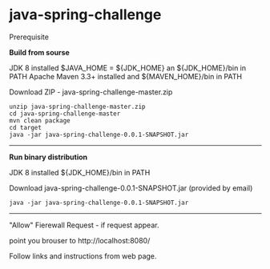 # java-spring-challenge

Prerequisite

<b>Build from sourse</b>    

JDK 8 installed $JAVA_HOME = ${JDK_HOME}  an  ${JDK_HOME}/bin in PATH 
Apache Maven   3.3+ installed and ${MAVEN_HOME}/bin  in PATH

Download ZIP - java-spring-challenge-master.zip

```unzip java-spring-challenge-master.zip```  
```cd java-spring-challenge-master```  
```mvn clean package```  
```cd target```  
```java -jar java-spring-challenge-0.0.1-SNAPSHOT.jar```  
 
<hr/>

<b>Run binary distribution</b>  

JDK 8 installed ${JDK_HOME}/bin in PATH

Download java-spring-challenge-0.0.1-SNAPSHOT.jar 
(provided by email)

```java -jar java-spring-challenge-0.0.1-SNAPSHOT.jar```

<hr/>

"Allow" Fierewall Request  - if request appear.  

point you brouser to http://localhost:8080/

Follow links and instructions from web page.  

